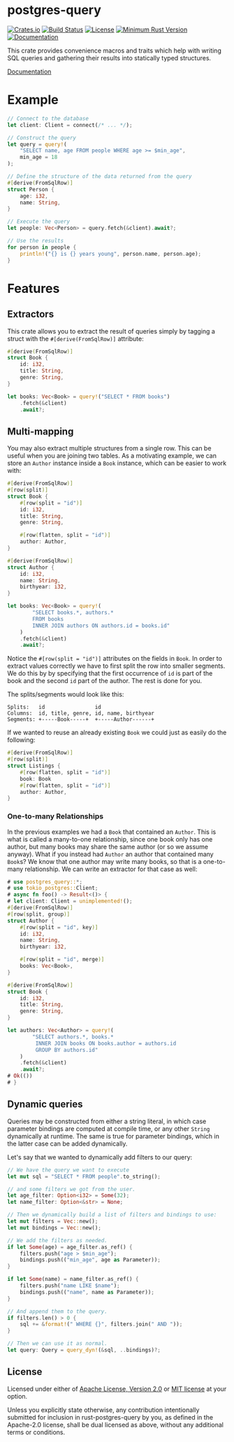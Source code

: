 
# postgres-query

[![Crates.io](https://img.shields.io/crates/v/postgres_query)](https://crates.io/crates/postgres-query)
[![Build Status](https://travis-ci.org/nolanderc/rust-postgres-query.svg?branch=master)](https://travis-ci.org/nolanderc/rust-postgres-query)
[![License](https://img.shields.io/crates/l/postgres_query)](#license)
[![Minimum Rust Version](https://img.shields.io/badge/rustc-1.40%2B-orange)](https://www.rust-lang.org/)
[![Documentation](https://docs.rs/postgres_query/badge.svg)](https://docs.rs/postgres_query)

This crate provides convenience macros and traits which help with writing SQL
queries and gathering their results into statically typed structures.

[Documentation](https://docs.rs/postgres_query)


# Example

```rust
// Connect to the database
let client: Client = connect(/* ... */);

// Construct the query
let query = query!(
    "SELECT name, age FROM people WHERE age >= $min_age",
    min_age = 18
);

// Define the structure of the data returned from the query
#[derive(FromSqlRow)]
struct Person {
    age: i32,
    name: String,
}

// Execute the query
let people: Vec<Person> = query.fetch(&client).await?;

// Use the results
for person in people {
    println!("{} is {} years young", person.name, person.age);
}
```

# Features


## Extractors

This crate allows you to extract the result of queries simply by tagging a
struct with the `#[derive(FromSqlRow)]` attribute:

```rust
#[derive(FromSqlRow)]
struct Book {
    id: i32,
    title: String,
    genre: String,
}

let books: Vec<Book> = query!("SELECT * FROM books")
    .fetch(&client)
    .await?;
```


## Multi-mapping

You may also extract multiple structures from a single row. This can be useful
when you are joining two tables. As a motivating example, we can store an
`Author` instance inside a `Book` instance, which can be easier to work with:

```rust
#[derive(FromSqlRow)]
#[row(split)]
struct Book {
    #[row(split = "id")]
    id: i32,
    title: String,
    genre: String,

    #[row(flatten, split = "id")]
    author: Author,
}

#[derive(FromSqlRow)]
struct Author {
    id: i32,
    name: String,
    birthyear: i32,
}

let books: Vec<Book> = query!(
        "SELECT books.*, authors.* 
        FROM books
        INNER JOIN authors ON authors.id = books.id"
    )
    .fetch(&client)
    .await?;
```

Notice the `#[row(split = "id")]` attributes on the fields in `Book`. In order
to extract values correctly we have to first split the row into smaller
segments. We do this by by specifying that the first occurrence of `id` is part
of the book and the second `id` part of the author. The rest is done for you.

The splits/segments would look like this:

```
Splits:   id                id
Columns:  id, title, genre, id, name, birthyear
Segments: +-----Book-----+  +-----Author------+
```

If we wanted to reuse an already existing `Book` we could just as easily do
the following:

```rust
#[derive(FromSqlRow)]
#[row(split)]
struct Listings {
    #[row(flatten, split = "id")]
    book: Book
    #[row(flatten, split = "id")]
    author: Author,
}
```


### One-to-many Relationships

In the previous examples we had a `Book` that contained an `Author`. This is
what is called a many-to-one relationship, since one book only has one author,
but many books may share the same author (or so we assume anyway). What if you
instead had `Author` an author that contained many `Book`s? We know that one
author may write many books, so that is a one-to-many relationship. We can write
an extractor for that case as well:

```rust
# use postgres_query::*;
# use tokio_postgres::Client;
# async fn foo() -> Result<()> {
# let client: Client = unimplemented!();
#[derive(FromSqlRow)]
#[row(split, group)]
struct Author {
    #[row(split = "id", key)]
    id: i32,
    name: String,
    birthyear: i32,

    #[row(split = "id", merge)]
    books: Vec<Book>,
}

#[derive(FromSqlRow)]
struct Book {
    id: i32,
    title: String,
    genre: String,
}

let authors: Vec<Author> = query!(
        "SELECT authors.*, books.*
         INNER JOIN books ON books.author = authors.id
         GROUP BY authors.id"
    )
    .fetch(&client)
    .await?;
# Ok(())
# }
```


## Dynamic queries

Queries may be constructed from either a string literal, in which case parameter
bindings are computed at compile time, or any other `String` dynamically at
runtime. The same is true for parameter bindings, which in the latter case can
be added dynamically.

Let's say that we wanted to dynamically add filters to our query:

```rust
// We have the query we want to execute
let mut sql = "SELECT * FROM people".to_string();

// and some filters we got from the user.
let age_filter: Option<i32> = Some(32);
let name_filter: Option<&str> = None;

// Then we dynamically build a list of filters and bindings to use:
let mut filters = Vec::new();
let mut bindings = Vec::new();

// We add the filters as needed.
if let Some(age) = age_filter.as_ref() {
    filters.push("age > $min_age");
    bindings.push(("min_age", age as Parameter));
}

if let Some(name) = name_filter.as_ref() {
    filters.push("name LIKE $name");
    bindings.push(("name", name as Parameter));
}

// And append them to the query.
if filters.len() > 0 {
    sql += &format!(" WHERE {}", filters.join(" AND "));
}

// Then we can use it as normal.
let query: Query = query_dyn!(&sql, ..bindings)?;
```


## License

Licensed under either of <a href="LICENSE-APACHE">Apache License, Version
2.0</a> or <a href="LICENSE-MIT">MIT license</a> at your option.

Unless you explicitly state otherwise, any contribution intentionally submitted
for inclusion in rust-postgres-query by you, as defined in the Apache-2.0
license, shall be dual licensed as above, without any additional terms or
conditions.

